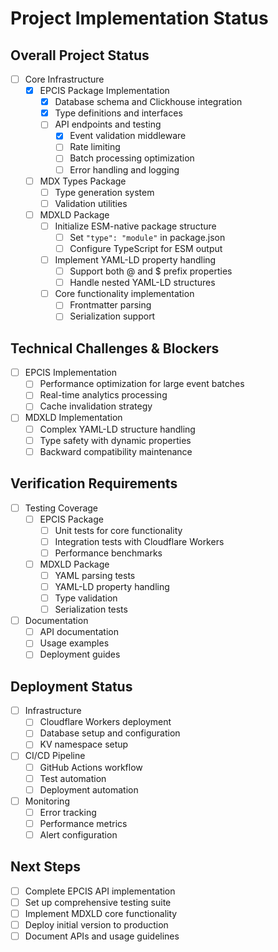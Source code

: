 # Project Implementation Status

## Overall Project Status
- [ ] Core Infrastructure
  - [x] EPCIS Package Implementation
    - [x] Database schema and Clickhouse integration
    - [x] Type definitions and interfaces
    - [ ] API endpoints and testing
      - [x] Event validation middleware
      - [ ] Rate limiting
      - [ ] Batch processing optimization
      - [ ] Error handling and logging
  - [ ] MDX Types Package
    - [ ] Type generation system
    - [ ] Validation utilities
  - [ ] MDXLD Package
    - [ ] Initialize ESM-native package structure
      - [ ] Set `"type": "module"` in package.json
      - [ ] Configure TypeScript for ESM output
    - [ ] Implement YAML-LD property handling
      - [ ] Support both @ and $ prefix properties
      - [ ] Handle nested YAML-LD structures
    - [ ] Core functionality implementation
      - [ ] Frontmatter parsing
      - [ ] Serialization support

## Technical Challenges & Blockers
- [ ] EPCIS Implementation
  - [ ] Performance optimization for large event batches
  - [ ] Real-time analytics processing
  - [ ] Cache invalidation strategy
- [ ] MDXLD Implementation
  - [ ] Complex YAML-LD structure handling
  - [ ] Type safety with dynamic properties
  - [ ] Backward compatibility maintenance

## Verification Requirements
- [ ] Testing Coverage
  - [ ] EPCIS Package
    - [ ] Unit tests for core functionality
    - [ ] Integration tests with Cloudflare Workers
    - [ ] Performance benchmarks
  - [ ] MDXLD Package
    - [ ] YAML parsing tests
    - [ ] YAML-LD property handling
    - [ ] Type validation
    - [ ] Serialization tests
- [ ] Documentation
  - [ ] API documentation
  - [ ] Usage examples
  - [ ] Deployment guides

## Deployment Status
- [ ] Infrastructure
  - [ ] Cloudflare Workers deployment
  - [ ] Database setup and configuration
  - [ ] KV namespace setup
- [ ] CI/CD Pipeline
  - [ ] GitHub Actions workflow
  - [ ] Test automation
  - [ ] Deployment automation
- [ ] Monitoring
  - [ ] Error tracking
  - [ ] Performance metrics
  - [ ] Alert configuration

## Next Steps
- [ ] Complete EPCIS API implementation
- [ ] Set up comprehensive testing suite
- [ ] Implement MDXLD core functionality
- [ ] Deploy initial version to production
- [ ] Document APIs and usage guidelines
